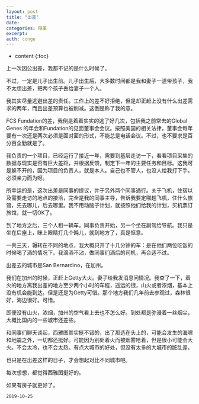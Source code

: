 ```yaml
---
layout: post
title: "出差"
date:
categories: 隨筆
excerpt:
auth: conge
---
```

* content
{:toc}

上一次因公出差，我都不记的是什么时候了。

不过，一定是儿子出生前。儿子出生后，大多数时间都是我和妻子一道带孩子，我不太想出差，把两个孩子丢给妻子一个人。

我其实尽量逃避出差的责任。工作上的差不好拒绝，但是却正赶上没有什么出差需求的两年，而且出差预算也被削减。这倒是称了我的意。

FCS Fundation的差，我倒是着着实实的逃了好几次，包括我之前常去的Global Genes 的年会和Fundation的见面董事会会议。按照美国的相关法律，董事会每年要有一次还是两次必须是面对面的形式，不能总是电话会议。不过，也不要求是百分百全勤就是了。

我负责的一个项目，已经运行了接近一年，需要到基层走访一下，看看项目采集的数据与现实是否有巨大差距，并根据反馈，制定下一年的主要任务和目标。这我可是躲不开的，因为项目的负责人，就是本人。自己也不管人，也没人给我打下手。必须亲力而为呀。

所幸运的是，这次出差是同事的提议，并于另外两个同事通行。关于飞机，住宿以及需要走访的地点的接洽，完全是我的同事主导，告诉我要定哪趟飞机，住什么旅馆，先去哪儿，后去哪里。我不用动脑子计划，就按照他们给我的计划，买机票订旅馆，就一切OK了。

到了地方之后，三个人租一辆车。同事负责开始，另一个坐在副驾给导航。我只是坐在后座上，眯上眼睛打几个盹儿，就到地方了，真是惬意。

一共三天，辗转在不同的地点，我大概只开了十几分钟的车：是在他们两位吃饭的时候喝了酒的情况下。我滴酒不沾，做同事们酒后的司机，再合适不过。

出差去的城市是San Bernardino，在加州。

我们在加州的时候，正赶上Getty大火。妻子给我发消息问情况。我查了一下，着火的地方离我出差的地方至少两个小时的车程，遥远的很，山火或者浓烟，基本上没有机会能到达。但是还是为Getty可惜。那个地方我们几年前去参观过，森林很好，海边很好。可惜。

即便没有山火，浓烟，加州的空气看上去也不怎么好。到处都是弥漫着一丝烟尘，大概比国内的一些城市还差些。

和同事们聊天谈起，西雅图其实挺不错的，出了那选在头上的，可能会发生的海啸和地震之外，一切都还挺好。可能因为别处着火而被烟雾呛着，但是很小可能会大火。不会太冷，也不会太热。有点大城市的好处，但没有太多的大城市的脏乱差。

也只是在出差这样的日子，才会想起对比不同城市吧。

每次想想，都觉得西雅图挺好的。

如果有房子就更好了。


```
2019-10-25
```
